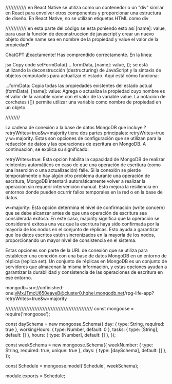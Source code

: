 /////////////
<View> en React Native se utiliza como un contenedor o un "div" similar en React para envolver otros componentes y proporcionar una estructura de diseño. En React Native, no se utilizan etiquetas HTML como div

/////////////
en esta parte del código se esta poniendo esto así [name]: value, para usar la función de deconstruccion de javascript y crear un nuevo objeto donde name sea en nombre de la propiedad y value el valor de la propiedad?

ChatGPT
¡Exactamente! Has comprendido correctamente. En la línea:

jsx
Copy code
setFormData({
  ...formData,
  [name]: value,
});
se está utilizando la deconstrucción (destructuring) de JavaScript y la sintaxis de objetos computados para actualizar el estado. Aquí está cómo funciona:

...formData: Copia todas las propiedades existentes del estado actual (formData).
[name]: value: Agrega o actualiza la propiedad cuyo nombre es el valor de la variable name con el valor de la variable value. La notación de corchetes ([]) permite utilizar una variable como nombre de propiedad en un objeto.

/////////

La cadena de conexión a la base de datos MongoDB que incluye ?retryWrites=true&w=majority tiene dos partes principales: retryWrites=true y w=majority. Estas son opciones de configuración que se utilizan para la redacción de datos y las operaciones de escritura en MongoDB. A continuación, se explica su significado:

retryWrites=true: Esta opción habilita la capacidad de MongoDB de realizar reintentos automáticos en caso de que una operación de escritura (como una inserción o una actualización) falle. Si la conexión se pierde temporalmente o hay algún otro problema durante una operación de escritura, MongoDB intentará automáticamente volver a realizar la operación sin requerir intervención manual. Esto mejora la resiliencia en entornos donde pueden ocurrir fallos temporales en la red o en la base de datos.

w=majority: Esta opción determina el nivel de confirmación (write concern) que se debe alcanzar antes de que una operación de escritura sea considerada exitosa. En este caso, majority significa que la operación se considerará exitosa una vez que la escritura haya sido confirmada por la mayoría de los nodos en el conjunto de réplicas. Esto ayuda a garantizar que los datos escritos estén sincronizados en la mayoría de los nodos, proporcionando un mayor nivel de consistencia en el sistema.

Estas opciones son parte de la URL de conexión que se utiliza para establecer una conexión con una base de datos MongoDB en un entorno de réplica (replica set). Un conjunto de réplicas en MongoDB es un conjunto de servidores que almacenan la misma información, y estas opciones ayudan a garantizar la durabilidad y consistencia de las operaciones de escritura en ese entorno.


mongodb+srv://unfinished-one:vMxJTmcU650eayeB@cluster0.hqhel.mongodb.net/rpg-life-app?retryWrites=true&w=majority


//////////////////////////////////////////////////////
const mongoose = require('mongoose');

const daySchema = new mongoose.Schema({
  day: { type: String, required: true },
  workingHours: { type: Number, default: 0 },
  tasks: { type: [String], default: [] },
  hours: { type: [Number], default: [] },
});

const weekSchema = new mongoose.Schema({
  weekNumber: { type: String, required: true, unique: true },
  days: { type: [daySchema], default: [] },
});

const Schedule = mongoose.model('Schedule', weekSchema);

module.exports = Schedule;